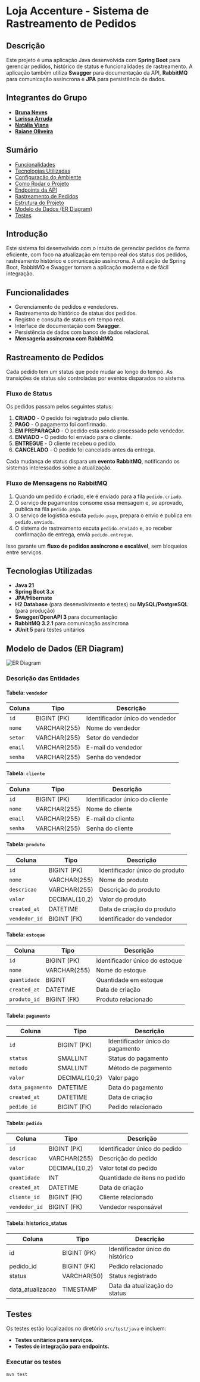 # Loja Accenture - Sistema de Rastreamento de Pedidos

## Descrição
Este projeto é uma aplicação Java desenvolvida com **Spring Boot** para gerenciar pedidos, histórico de status e funcionalidades de rastreamento. A aplicação também utiliza **Swagger** para documentação da API, **RabbitMQ** para comunicação assíncrona e **JPA** para persistência de dados.

## Integrantes do Grupo
- **[Bruna Neves](https://github.com/ibrunaneves)**
- **[Larissa Arruda](https://github.com/LarissaArruda08)**
- **[Natália Viana](https://github.com/nataliatviana)**
- **[Raiane Oliveira](https://github.com/raiane-oliveira)**

## Sumário
- [Funcionalidades](#funcionalidades)
- [Tecnologias Utilizadas](#tecnologias-utilizadas)
- [Configuração do Ambiente](#configuração-do-ambiente)
- [Como Rodar o Projeto](#como-rodar-o-projeto)
- [Endpoints da API](#endpoints-da-api)
- [Rastreamento de Pedidos](#rastreamento-de-pedidos)
- [Estrutura do Projeto](#estrutura-do-projeto)
- [Modelo de Dados (ER Diagram)](#modelo-de-dados-er-diagram)
- [Testes](#testes)
  
## Introdução
Este sistema foi desenvolvido com o intuito de gerenciar pedidos de forma eficiente, com foco na atualização em tempo real dos status dos pedidos, rastreamento histórico e comunicação assíncrona. A utilização de Spring Boot, RabbitMQ e Swagger tornam a aplicação moderna e de fácil integração.

## Funcionalidades
- Gerenciamento de pedidos e vendedores.
- Rastreamento do histórico de status dos pedidos.
- Registro e consulta de status em tempo real.
- Interface de documentação com **Swagger**.
- Persistência de dados com banco de dados relacional.
- **Mensageria assíncrona com RabbitMQ**.

## Rastreamento de Pedidos
Cada pedido tem um status que pode mudar ao longo do tempo. As transições de status são controladas por eventos disparados no sistema.

### **Fluxo de Status**
Os pedidos passam pelos seguintes status:
1. **CRIADO** - O pedido foi registrado pelo cliente.
2. **PAGO** - O pagamento foi confirmado.
3. **EM PREPARAÇÃO** - O pedido está sendo processado pelo vendedor.
4. **ENVIADO** - O pedido foi enviado para o cliente.
5. **ENTREGUE** - O cliente recebeu o pedido.
6. **CANCELADO** - O pedido foi cancelado antes da entrega.

Cada mudança de status dispara um **evento RabbitMQ**, notificando os sistemas interessados sobre a atualização.

### **Fluxo de Mensagens no RabbitMQ**
1. Quando um pedido é criado, ele é enviado para a fila `pedido.criado`.
2. O serviço de pagamentos consome essa mensagem e, se aprovado, publica na fila `pedido.pago`.
3. O serviço de logística escuta `pedido.pago`, prepara o envio e publica em `pedido.enviado`.
4. O sistema de rastreamento escuta `pedido.enviado` e, ao receber confirmação de entrega, envia `pedido.entregue`.

Isso garante um **fluxo de pedidos assíncrono e escalável**, sem bloqueios entre serviços.

## Tecnologias Utilizadas
- **Java 21**
- **Spring Boot 3.x**
- **JPA/Hibernate**
- **H2 Database** (para desenvolvimento e testes) ou **MySQL/PostgreSQL** (para produção)
- **Swagger/OpenAPI 3** para documentação
- **RabbitMQ 3.2.1** para comunicação assíncrona
- **JUnit 5** para testes unitários

## Modelo de Dados (ER Diagram)
![ER Diagram](https://github.com/nataliatviana/readmetest/blob/main/diagrama%20loja%20atualizado.png?raw=true)

### **Descrição das Entidades**
#### **Tabela: `vendedor`**
| Coluna | Tipo | Descrição |
|--------|------|-----------|
| `id` | BIGINT (PK) | Identificador único do vendedor |
| `nome` | VARCHAR(255) | Nome do vendedor |
| `setor` | VARCHAR(255) | Setor do vendedor |
| `email` | VARCHAR(255) | E-mail do vendedor |
| `senha` | VARCHAR(255) | Senha do vendedor |

#### **Tabela: `cliente`**
| Coluna | Tipo | Descrição |
|--------|------|-----------|
| `id` | BIGINT (PK) | Identificador único do cliente |
| `nome` | VARCHAR(255) | Nome do cliente |
| `email` | VARCHAR(255) | E-mail do cliente |
| `senha` | VARCHAR(255) | Senha do cliente |

#### **Tabela: `produto`**
| Coluna | Tipo | Descrição |
|--------|------|-----------|
| `id` | BIGINT (PK) | Identificador único do produto |
| `nome` | VARCHAR(255) | Nome do produto |
| `descricao` | VARCHAR(255) | Descrição do produto |
| `valor` | DECIMAL(10,2) | Valor do produto |
| `created_at` | DATETIME | Data de criação do produto |
| `vendedor_id` | BIGINT (FK) | Identificador do vendedor |

#### **Tabela: `estoque`**
| Coluna | Tipo | Descrição |
|--------|------|-----------|
| `id` | BIGINT (PK) | Identificador único do estoque |
| `nome` | VARCHAR(255) | Nome do estoque |
| `quantidade` | BIGINT | Quantidade em estoque |
| `created_at` | DATETIME | Data de criação |
| `produto_id` | BIGINT (FK) | Produto relacionado |

#### **Tabela: `pagamento`**
| Coluna | Tipo | Descrição |
|--------|------|-----------|
| `id` | BIGINT (PK) | Identificador único do pagamento |
| `status` | SMALLINT | Status do pagamento |
| `metodo` | SMALLINT | Método de pagamento |
| `valor` | DECIMAL(10,2) | Valor pago |
| `data_pagamento` | DATETIME | Data do pagamento |
| `created_at` | DATETIME | Data de criação |
| `pedido_id` | BIGINT (FK) | Pedido relacionado |

#### **Tabela: `pedido`**
| Coluna | Tipo | Descrição |
|--------|------|-----------|
| `id` | BIGINT (PK) | Identificador único do pedido |
| `descricao` | VARCHAR(255) | Descrição do pedido |
| `valor` | DECIMAL(10,2) | Valor total do pedido |
| `quantidade` | INT | Quantidade de itens no pedido |
| `created_at` | DATETIME | Data de criação |
| `cliente_id` | BIGINT (FK) | Cliente relacionado |
| `vendedor_id` | BIGINT (FK) | Vendedor responsável |

#### **Tabela: historico_status**
| Coluna | Tipo | Descrição |
|--------|------|-----------|
| id | BIGINT (PK) | Identificador único do histórico |
| pedido_id | BIGINT (FK) | Pedido relacionado |
| status | VARCHAR(50) | Status registrado |
| data_atualizacao | TIMESTAMP | Data da atualização do status |

## Testes
Os testes estão localizados no diretório `src/test/java` e incluem:
- **Testes unitários para serviços.**
- **Testes de integração para endpoints.**

### Executar os testes
```sh
mvn test
```

